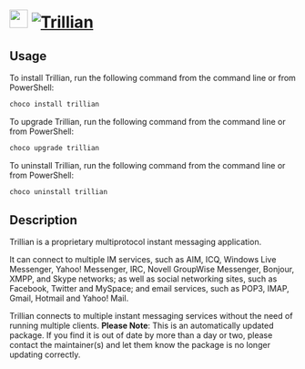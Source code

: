 ﻿# <img src="https://cdn.jsdelivr.net/gh/mkevenaar/chocolatey-packages@c52e6367f74d115a1311e51e2fac041fd8d54cc4/icons/trillian.png" width="32" height="32"/> [![Trillian](https://img.shields.io/chocolatey/v/trillian.svg?label=Trillian)](https://chocolatey.org/packages/trillian)

## Usage
To install Trillian, run the following command from the command line or from PowerShell:
```powershell
choco install trillian
```

To upgrade Trillian, run the following command from the command line or from PowerShell:
```powershell
choco upgrade trillian
```

To uninstall Trillian, run the following command from the command line or from PowerShell:
```powershell
choco uninstall trillian
```

## Description
Trillian is a proprietary multiprotocol instant messaging application.

It can connect to multiple IM services, such as AIM, ICQ, Windows Live Messenger, Yahoo! Messenger, IRC, Novell GroupWise Messenger, Bonjour, XMPP, and Skype networks; as well as social networking sites, such as Facebook, Twitter and MySpace; and email services, such as POP3, IMAP, Gmail, Hotmail and Yahoo! Mail.

Trillian connects to multiple instant messaging services without the need of running multiple clients.
**Please Note**: This is an automatically updated package. If you find it is
out of date by more than a day or two, please contact the maintainer(s) and
let them know the package is no longer updating correctly.

